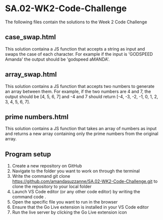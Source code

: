 # SA.02-WK2-Code-Challenge
The following files contain the solutions to the Week 2 Code Challenge

## case_swap.html
This solution containa a JS function that accepts a string as input and swaps the case of each character. For example if the input is 'GODSPEED Amanda' the output should be 'godspeed aMANDA'.

## array_swap.html
This solution contains a JS function that accepts two numbers to generate an array between them. For example, if the two numbers are 4 and 7, the output should be [4, 5, 6, 7] and -4 and 7 should return [-4, -3, -2, -1, 0, 1, 2, 3, 4, 5, 6, 7].

## prime numbers.html
This solution contains a JS function that takes an array of numbers as input and returns a new array containing only the prime numbers from the original array. 

## Program setup
1. Create a new repository on GitHub
2. Navigate to the folder you want to work on through the terminal 
3. Write the command git clone https://github.com/amandasuzzanne/SA.02-WK2-Code-Challenge.git to clone the repository to your local folder
4. Launch VS Code editor (or any other code editor) by writing the command code .
5. Open the specific file you want to run in the browser
6. Ensure that the Go Live extension is installed in your VS Code editor
7. Run the live server by clicking the Go Live extension icon
